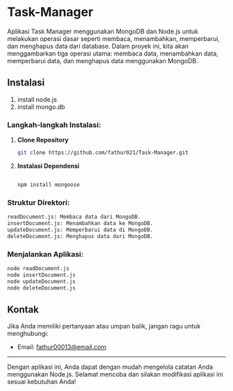 # Task-Manager

Aplikasi Task Manager menggunakan MongoDB dan Node.js untuk melakukan operasi dasar seperti membaca, menambahkan, memperbarui, dan menghapus data dari database. Dalam proyek ini, kita akan menggambarkan tiga operasi utama: membaca data, menambahkan data, memperbarui data, dan menghapus data menggunakan MongoDB.


## Instalasi

1. install node.js
2. install mongo.db

### Langkah-langkah Instalasi:

1. **Clone Repository**
   ```bash
   git clone https://github.com/fathur021/Task-Manager.git
   ```

2. **Instalasi Dependensi**
   ```bash
   
   npm install mongoose
   ```


### Struktur Direktori:

   ```bash
   readDocument.js: Membaca data dari MongoDB.
   insertDocument.js: Menambahkan data ke MongoDB.
   updateDocument.js: Memperbarui data di MongoDB.
   deleteDocument.js: Menghapus data dari MongoDB.
   ```

### Menjalankan Aplikasi:

   ```bash
   node readDocument.js
   node insertDocument.js
   node updateDocument.js
   node deleteDocument.js

   ```


## Kontak

Jika Anda memiliki pertanyaan atau umpan balik, jangan ragu untuk menghubungi:

- Email: fathur00013@email.com


---

Dengan aplikasi ini, Anda dapat dengan mudah mengelola catatan Anda menggunakan Node.js. Selamat mencoba dan silakan modifikasi aplikasi ini sesuai kebutuhan Anda!
